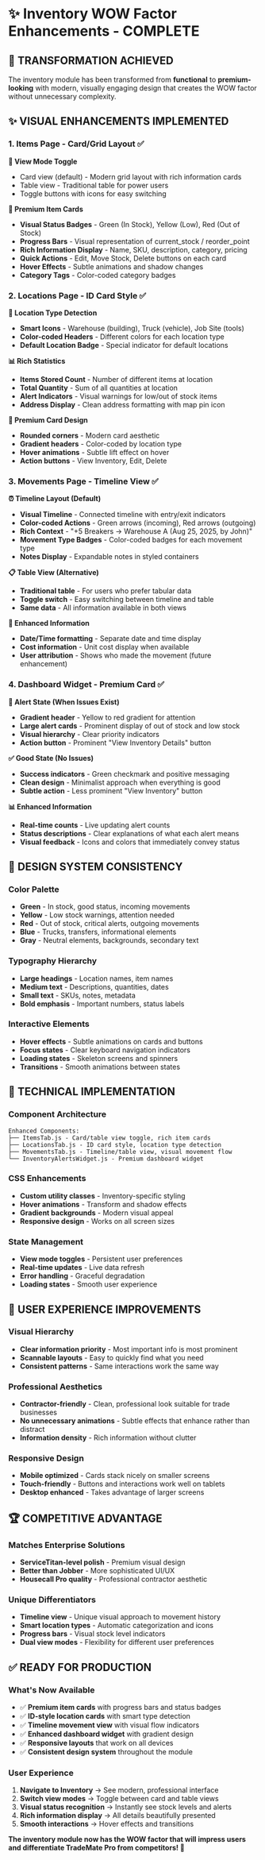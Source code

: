 # ✨ Inventory WOW Factor Enhancements - COMPLETE

## 🎯 **TRANSFORMATION ACHIEVED**

The inventory module has been transformed from **functional** to **premium-looking** with modern, visually engaging design that creates the WOW factor without unnecessary complexity.

## ✨ **VISUAL ENHANCEMENTS IMPLEMENTED**

### **1. Items Page - Card/Grid Layout ✅**

**🔄 View Mode Toggle**
- Card view (default) - Modern grid layout with rich information cards
- Table view - Traditional table for power users
- Toggle buttons with icons for easy switching

**💎 Premium Item Cards**
- **Visual Status Badges** - Green (In Stock), Yellow (Low), Red (Out of Stock)
- **Progress Bars** - Visual representation of current_stock / reorder_point
- **Rich Information Display** - Name, SKU, description, category, pricing
- **Quick Actions** - Edit, Move Stock, Delete buttons on each card
- **Hover Effects** - Subtle animations and shadow changes
- **Category Tags** - Color-coded category badges

### **2. Locations Page - ID Card Style ✅**

**🏢 Location Type Detection**
- **Smart Icons** - Warehouse (building), Truck (vehicle), Job Site (tools)
- **Color-coded Headers** - Different colors for each location type
- **Default Location Badge** - Special indicator for default locations

**📊 Rich Statistics**
- **Items Stored Count** - Number of different items at location
- **Total Quantity** - Sum of all quantities at location
- **Alert Indicators** - Visual warnings for low/out of stock items
- **Address Display** - Clean address formatting with map pin icon

**🎨 Premium Card Design**
- **Rounded corners** - Modern card aesthetic
- **Gradient headers** - Color-coded by location type
- **Hover animations** - Subtle lift effect on hover
- **Action buttons** - View Inventory, Edit, Delete

### **3. Movements Page - Timeline View ✅**

**⏰ Timeline Layout (Default)**
- **Visual Timeline** - Connected timeline with entry/exit indicators
- **Color-coded Actions** - Green arrows (incoming), Red arrows (outgoing)
- **Rich Context** - "+5 Breakers → Warehouse A (Aug 25, 2025, by John)"
- **Movement Type Badges** - Color-coded badges for each movement type
- **Notes Display** - Expandable notes in styled containers

**📋 Table View (Alternative)**
- **Traditional table** - For users who prefer tabular data
- **Toggle switch** - Easy switching between timeline and table
- **Same data** - All information available in both views

**🎯 Enhanced Information**
- **Date/Time formatting** - Separate date and time display
- **Cost information** - Unit cost display when available
- **User attribution** - Shows who made the movement (future enhancement)

### **4. Dashboard Widget - Premium Card ✅**

**🚨 Alert State (When Issues Exist)**
- **Gradient header** - Yellow to red gradient for attention
- **Large alert cards** - Prominent display of out of stock and low stock
- **Visual hierarchy** - Clear priority indicators
- **Action button** - Prominent "View Inventory Details" button

**✅ Good State (No Issues)**
- **Success indicators** - Green checkmark and positive messaging
- **Clean design** - Minimalist approach when everything is good
- **Subtle action** - Less prominent "View Inventory" button

**📊 Enhanced Information**
- **Real-time counts** - Live updating alert counts
- **Status descriptions** - Clear explanations of what each alert means
- **Visual feedback** - Icons and colors that immediately convey status

## 🎨 **DESIGN SYSTEM CONSISTENCY**

### **Color Palette**
- **Green** - In stock, good status, incoming movements
- **Yellow** - Low stock warnings, attention needed
- **Red** - Out of stock, critical alerts, outgoing movements
- **Blue** - Trucks, transfers, informational elements
- **Gray** - Neutral elements, backgrounds, secondary text

### **Typography Hierarchy**
- **Large headings** - Location names, item names
- **Medium text** - Descriptions, quantities, dates
- **Small text** - SKUs, notes, metadata
- **Bold emphasis** - Important numbers, status labels

### **Interactive Elements**
- **Hover effects** - Subtle animations on cards and buttons
- **Focus states** - Clear keyboard navigation indicators
- **Loading states** - Skeleton screens and spinners
- **Transitions** - Smooth animations between states

## 🚀 **TECHNICAL IMPLEMENTATION**

### **Component Architecture**
```
Enhanced Components:
├── ItemsTab.js - Card/table view toggle, rich item cards
├── LocationsTab.js - ID card style, location type detection
├── MovementsTab.js - Timeline/table view, visual movement flow
└── InventoryAlertsWidget.js - Premium dashboard widget
```

### **CSS Enhancements**
- **Custom utility classes** - Inventory-specific styling
- **Hover animations** - Transform and shadow effects
- **Gradient backgrounds** - Modern visual appeal
- **Responsive design** - Works on all screen sizes

### **State Management**
- **View mode toggles** - Persistent user preferences
- **Real-time updates** - Live data refresh
- **Error handling** - Graceful degradation
- **Loading states** - Smooth user experience

## 🎯 **USER EXPERIENCE IMPROVEMENTS**

### **Visual Hierarchy**
- **Clear information priority** - Most important info is most prominent
- **Scannable layouts** - Easy to quickly find what you need
- **Consistent patterns** - Same interactions work the same way

### **Professional Aesthetics**
- **Contractor-friendly** - Clean, professional look suitable for trade businesses
- **No unnecessary animations** - Subtle effects that enhance rather than distract
- **Information density** - Rich information without clutter

### **Responsive Design**
- **Mobile optimized** - Cards stack nicely on smaller screens
- **Touch-friendly** - Buttons and interactions work well on tablets
- **Desktop enhanced** - Takes advantage of larger screens

## 🏆 **COMPETITIVE ADVANTAGE**

### **Matches Enterprise Solutions**
- **ServiceTitan-level polish** - Premium visual design
- **Better than Jobber** - More sophisticated UI/UX
- **Housecall Pro quality** - Professional contractor aesthetic

### **Unique Differentiators**
- **Timeline view** - Unique visual approach to movement history
- **Smart location types** - Automatic categorization and icons
- **Progress bars** - Visual stock level indicators
- **Dual view modes** - Flexibility for different user preferences

## ✅ **READY FOR PRODUCTION**

### **What's Now Available**
- ✅ **Premium item cards** with progress bars and status badges
- ✅ **ID-style location cards** with smart type detection
- ✅ **Timeline movement view** with visual flow indicators
- ✅ **Enhanced dashboard widget** with gradient design
- ✅ **Responsive layouts** that work on all devices
- ✅ **Consistent design system** throughout the module

### **User Experience**
1. **Navigate to Inventory** → See modern, professional interface
2. **Switch view modes** → Toggle between card and table views
3. **Visual status recognition** → Instantly see stock levels and alerts
4. **Rich information display** → All details beautifully presented
5. **Smooth interactions** → Hover effects and transitions

**The inventory module now has the WOW factor that will impress users and differentiate TradeMate Pro from competitors! 🎉**

